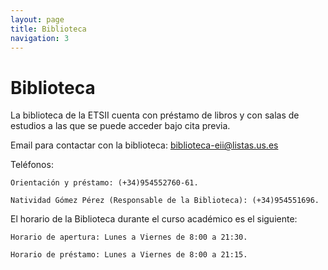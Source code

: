 ```yaml
---
layout: page
title: Biblioteca
navigation: 3
---
```


# Biblioteca

La biblioteca de la ETSII cuenta con préstamo de libros y con salas de estudios a las que se puede acceder bajo cita previa.

Email para contactar con la biblioteca: biblioteca-eii@listas.us.es

Teléfonos:
```
Orientación y préstamo: (+34)954552760-61.
    
Natividad Gómez Pérez (Responsable de la Biblioteca): (+34)954551696.
```
El horario de la Biblioteca durante el curso académico es el siguiente:
```
Horario de apertura: Lunes a Viernes de 8:00 a 21:30.
    
Horario de préstamo: Lunes a Viernes de 8:00 a 21:15.
```
